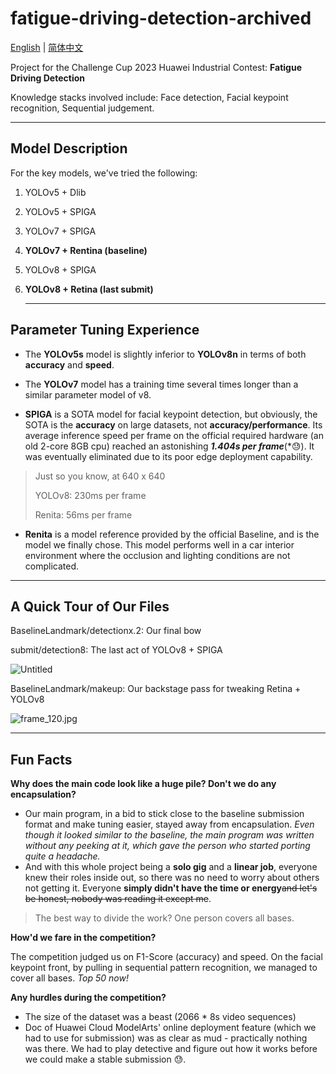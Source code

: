 # fatigue-driving-detection-archived
[English](README.md) | [简体中文](README.zh-CN.md)

Project for the Challenge Cup 2023 Huawei Industrial Contest: **Fatigue Driving Detection**

Knowledge stacks involved include: Face detection, Facial keypoint recognition, Sequential judgement.

---

## Model Description

For the key models, we've tried the following:

1. YOLOv5 + Dlib
2. YOLOv5 + SPIGA
3. YOLOv7 + SPIGA
4. **YOLOv7 + Rentina (baseline)**
5. YOLOv8 + SPIGA
6. **YOLOv8 + Retina (last submit)**
    
    ---
    

## Parameter Tuning Experience

- The **YOLOv5s** model is slightly inferior to **YOLOv8n** in terms of both **accuracy** and **speed**.
  
- The **YOLOv7** model has a training time several times longer than a similar parameter model of v8.

- **SPIGA** is a SOTA model for facial keypoint detection, but obviously, the SOTA is the **accuracy** on large datasets, not **accuracy/performance**. Its average inference speed per frame on the official required hardware (an old 2-core 8GB cpu) reached an astonishing ***1.404s per frame***(*😓). It was eventually eliminated due to its poor edge deployment capability.
> Just so you know, at 640 x 640
> 
> YOLOv8: 230ms per frame
> 
> Renita: 56ms per frame
> 
- **Renita** is a model reference provided by the official Baseline, and is the model we finally chose. This model performs well in a car interior environment where the occlusion and lighting conditions are not complicated.

---

## A Quick Tour of Our Files

BaselineLandmark/detectionx.2: Our final bow

submit/detection8: The last act of YOLOv8 + SPIGA

![Untitled](README/Untitled.jpeg)

BaselineLandmark/makeup: Our backstage pass for tweaking Retina + YOLOv8

![frame_120.jpg](README/frame_120.jpg)


---

## Fun Facts

**Why does the main code look like a huge pile? Don't we do any encapsulation?**

- Our main program, in a bid to stick close to the baseline submission format and make tuning easier, stayed away from encapsulation. *Even though it looked similar to the baseline, the main program was written without any peeking at it, which gave the person who started porting quite a headache.*
- And with this whole project being a **solo gig** and a **linear job**, everyone knew their roles inside out, so there was no need to worry about others not getting it. Everyone **simply didn't have the time or energy**~~and let's be honest, nobody was reading it except me~~.

> The best way to divide the work? One person covers all bases.
> 

**How'd we fare in the competition?**

The competition judged us on F1-Score (accuracy) and speed. On the facial keypoint front, by pulling in sequential pattern recognition, we managed to cover all bases.
_Top 50 now!_

**Any hurdles during the competition?**

- The size of the dataset was a beast (2066 * 8s video sequences)
- Doc of Huawei Cloud ModelArts' online deployment feature (which we had to use for submission) was as clear as mud - practically nothing was there. We had to play detective and figure out how it works before we could make a stable submission 😓.

